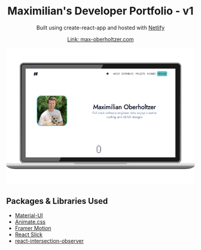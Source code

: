 <h1 align="center">
  Maximilian's Developer Portfolio - v1
</h1>

<p align="center">
  Built using create-react-app and hosted with <a href="https://netlify.com">Netlify</>
</p>

<p align="center">
  Link: <a href="https://max-oberholtzer.com">max-oberholtzer.com</a>
</p>
 
<p align="center">
  <img src="https://github.com/Maximilian-Oberholtzer/maximilian-portfolio/blob/main/public/MaximilianPortfolio.png" />  
</p>

<h2>
  Packages & Libraries Used
</h2>

 <ul>
   <li>
      <a href="https://mui.com">Material-UI</a>
   </li>
   <li>
      <a href="https://animate.style">Animate.css</a>
   </li>
   <li>
      <a href="https://www.framer.com/motion">Framer Motion</a>
   </li>
   <li>
      <a href="https://react-slick.neostack.com/">React Slick</a>
   </li>
   <li>
      <a href="https://www.npmjs.com/package/react-intersection-observer">react-intersection-observer</a>
   </li>
 </ul>

